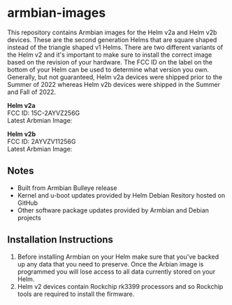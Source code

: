 # armbian-images

This repository contains Armbian images for the Helm v2a and Helm v2b devices.  These are the second generation Helms that are square shaped instead of the triangle shaped v1 Helms.  There are two different variants of the Helm v2 and it's important to make sure to install the correct image based on the revision of your hardware.  The FCC ID on the label on the bottom of your Helm can be used to determine what version you own.  Generally, but not guaranteed, Helm v2a devices were shipped prior to the Summer of 2022 whereas Helm v2b devices were shipped in the Summer and Fall of 2022.

**Helm v2a**\
FCC ID: 15C-2AYVZ256G\
Latest Arbmian Image: 

**Helm v2b**\
FCC ID: 2AYVZV11256G\
Latest Arbmian Image:  

## Notes
+ Built from Armbian Bulleye release
+ Kernel and u-boot updates provided by Helm Debian Resitory hosted on GitHub
+ Other software package updates provided by Armbian and Debian projects

## Installation Instructions
1. Before installing Armbian on your Helm make sure that you've backed up any data that you need to preserve.  Once the Arbian image is programmed you will lose access to all data currently stored on your Helm.
2. Helm v2 devices contain Rockchip rk3399 processors and so Rockchip tools are required to install the firmware.
